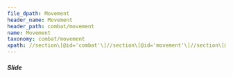 ```yaml
---
file_dpath: Movement
header_name: Movement
header_path: combat/movement
name: Movement
taxonomy: combat/movement
xpath: //section\[@id='combat'\]//section\[@id='movement'\]//section\[@class='level5'\]
---
```


##### Slide
